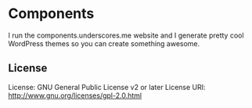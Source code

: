# Components

I run the components.underscores.me website and I generate pretty cool WordPress themes so you can create something awesome.

## License
License: GNU General Public License v2 or later
License URI: http://www.gnu.org/licenses/gpl-2.0.html